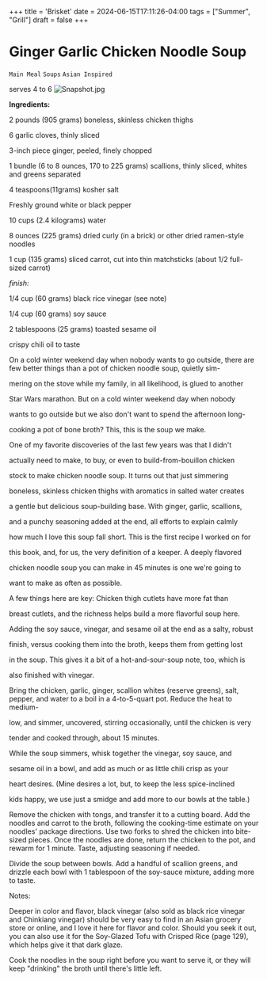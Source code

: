 +++
title = 'Brisket'
date = 2024-06-15T17:11:26-04:00
tags = ["Summer", "Grill"]
draft = false
+++
# Ginger Garlic Chicken Noodle Soup

`Main Meal` `Soups` `Asian Inspired`

serves 4 to 6
![Snapshot.jpg](image/Snapshot.jpg)

**Ingredients:**

2 pounds (905 grams) boneless, skinless chicken thighs

6 garlic cloves, thinly sliced

3-inch piece ginger, peeled, finely chopped

1 bundle (6 to 8 ounces, 170 to 225 grams) scallions, thinly sliced, whites and greens separated

4 teaspoons(11grams) kosher salt

Freshly ground white or black pepper

10 cups (2.4 kilograms) water

8 ounces (225 grams) dried curly (in a brick) or other dried ramen-style noodles

1 cup (135 grams) sliced carrot, cut into thin matchsticks (about 1/2 full-sized carrot)

_finish:_

1/4 cup (60 grams) black rice vinegar (see note)

1/4 cup (60 grams) soy sauce

2 tablespoons (25 grams) toasted sesame oil

crispy chili oil to taste

On a cold winter weekend day when nobody wants to go outside, there are few better things than a pot of chicken noodle soup, quietly sim-

mering on the stove while my family, in all likelihood, is glued to another

Star Wars marathon. But on a cold winter weekend day when nobody

wants to go outside but we also don't want to spend the afternoon long-

cooking a pot of bone broth? This, this is the soup we make.

One of my favorite discoveries of the last few years was that I didn't

actually need to make, to buy, or even to build-from-bouillon chicken

stock to make chicken noodle soup. It turns out that just simmering

boneless, skinless chicken thighs with aromatics in salted water creates

a gentle but delicious soup-building base. With ginger, garlic, scallions,

and a punchy seasoning added at the end, all efforts to explain calmly

how much I love this soup fall short. This is the first recipe I worked on for

this book, and, for us, the very definition of a keeper. A deeply flavored

chicken noodle soup you can make in 45 minutes is one we're going to

want to make as often as possible.

A few things here are key: Chicken thigh cutlets have more fat than

breast cutlets, and the richness helps build a more flavorful soup here.

Adding the soy sauce, vinegar, and sesame oil at the end as a salty, robust

finish, versus cooking them into the broth, keeps them from getting lost

in the soup. This gives it a bit of a hot-and-sour-soup note, too, which is

also finished with vinegar.

Bring the chicken, garlic, ginger, scallion whites (reserve greens), salt, pepper, and water to a boil in a 4-to-5-quart pot. Reduce the heat to medium-

low, and simmer, uncovered, stirring occasionally, until the chicken is very

tender and cooked through, about 15 minutes.

While the soup simmers, whisk together the vinegar, soy sauce, and

sesame oil in a bowl, and add as much or as little chili crisp as your

heart desires. (Mine desires a lot, but, to keep the less spice-inclined

kids happy, we use just a smidge and add more to our bowls at the table.)

Remove the chicken with tongs, and transfer it to a cutting board. Add the noodles and carrot to the broth, following the cooking-time estimate on your noodles' package directions. Use two forks to shred the chicken into bite-sized pieces. Once the noodles are done, return the chicken to the pot, and rewarm for 1 minute. Taste, adjusting seasoning if needed.

Divide the soup between bowls. Add a handful of scallion greens, and drizzle each bowl with 1 tablespoon of the soy-sauce mixture, adding more to taste.

Notes:

Deeper in color and flavor, black vinegar (also sold as black rice vinegar and Chinkiang vinegar) should be very easy to find in an Asian grocery store or online, and I love it here for flavor and color. Should you seek it out, you can also use it for the Soy-Glazed Tofu with Crisped Rice (page 129), which helps give it that dark glaze.

Cook the noodles in the soup right before you want to serve it, or they will keep "drinking" the broth until there's little left.
